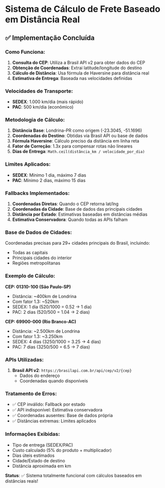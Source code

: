 # Sistema de Cálculo de Frete Baseado em Distância Real

## ✅ Implementação Concluída

### Como Funciona:

1. **Consulta do CEP**: Utiliza a Brasil API v2 para obter dados do CEP
2. **Obtenção de Coordenadas**: Extrai latitude/longitude do destino
3. **Cálculo de Distância**: Usa fórmula de Haversine para distância real
4. **Estimativa de Entrega**: Baseada nas velocidades definidas

### Velocidades de Transporte:

- **SEDEX**: 1.000 km/dia (mais rápido)
- **PAC**: 500 km/dia (econômico)

### Metodologia de Cálculo:

1. **Distância Base**: Londrina-PR como origem (-23.3045, -51.1696)
2. **Coordenadas do Destino**: Obtidas via Brasil API ou base de dados
3. **Fórmula Haversine**: Cálculo preciso da distância em linha reta
4. **Fator de Correção**: 1.3x para compensar rotas não lineares
5. **Dias de Entrega**: `Math.ceil(distância_km / velocidade_por_dia)`

### Limites Aplicados:

- **SEDEX**: Mínimo 1 dia, máximo 7 dias
- **PAC**: Mínimo 2 dias, máximo 15 dias

### Fallbacks Implementados:

1. **Coordenadas Diretas**: Quando o CEP retorna lat/lng
2. **Coordenadas da Cidade**: Base de dados das principais cidades
3. **Distância por Estado**: Estimativas baseadas em distâncias médias
4. **Estimativa Conservadora**: Quando todas as APIs falham

### Base de Dados de Cidades:

Coordenadas precisas para 29+ cidades principais do Brasil, incluindo:

- Todas as capitais
- Principais cidades do interior
- Regiões metropolitanas

### Exemplo de Cálculo:

**CEP: 01310-100 (São Paulo-SP)**

- Distância: ~400km de Londrina
- Com fator 1.3: ~520km
- SEDEX: 1 dia (520/1000 = 0.52 → 1 dia)
- PAC: 2 dias (520/500 = 1.04 → 2 dias)

**CEP: 69900-000 (Rio Branco-AC)**

- Distância: ~2.500km de Londrina
- Com fator 1.3: ~3.250km
- SEDEX: 4 dias (3250/1000 = 3.25 → 4 dias)
- PAC: 7 dias (3250/500 = 6.5 → 7 dias)

### APIs Utilizadas:

1. **Brasil API v2**: `https://brasilapi.com.br/api/cep/v2/{cep}`
   - Dados do endereço
   - Coordenadas quando disponíveis

### Tratamento de Erros:

- ✅ CEP inválido: Fallback por estado
- ✅ API indisponível: Estimativa conservadora
- ✅ Coordenadas ausentes: Base de dados própria
- ✅ Distâncias extremas: Limites aplicados

### Informações Exibidas:

- Tipo de entrega (SEDEX/PAC)
- Custo calculado (5% do produto + multiplicador)
- Dias úteis estimados
- Cidade/Estado de destino
- Distância aproximada em km

**Status**: ✅ Sistema totalmente funcional com cálculos baseados em distâncias reais!
